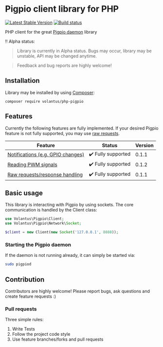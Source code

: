 # Pigpio client library for PHP
[![Latest Stable Version](https://img.shields.io/packagist/v/volantus/php-pigpio.svg)](https://packagist.org/packages/volantus/php-pigpio)
[![Build status](https://api.travis-ci.org/Volantus/php-pigpio.svg?branch=master)](https://travis-ci.org/Volantus/php-pigpio)

PHP client for the great [Pigpio daemon](http://abyz.me.uk/rpi/pigpio/pigpiod.html) library

:bangbang: Alpha status:

> Library is currently in Alpha status. Bugs may occur, library may be unstable, API may be changed anytime.

> Feedback and bug reports are highly welcome!

## Installation
Library may be installed by using [Composer](https://getcomposer.org/):
```
composer require volantus/php-pigpio
```

## Features
Currently the following features are fully implemented.
If your desired Pigpio feature is not fully supported, you may use [raw requests](https://github.com/Volantus/php-pigpio/blob/master/docs/raw-requests.md).

| Feature                                                                                                       | Status                             | Version |
|---------------------------------------------------------------------------------------------------------------|------------------------------------|---------|
| [Notifications (e.g. GPIO changes)](https://github.com/Volantus/php-pigpio/blob/master/docs/notifications.md) | :heavy_check_mark: Fully supported | 0.1.1   |
| [Reading PWM signals](https://github.com/Volantus/php-pigpio/blob/master/docs/reading-pwm-signals.md)         | :heavy_check_mark: Fully supported | 0.1.2   |
| [Raw requests/response handling](https://github.com/Volantus/php-pigpio/blob/master/docs/raw-requests.md)     | :heavy_check_mark: Fully supported | 0.1.1   |

## Basic usage
This library is interacting with Pigpio by using sockets. The core communication is handled by the Client class:
```php
use Volantus\Pigpio\Client;
use Volantus\Pigpio\Network\Socket;

$client = new Client(new Socket('127.0.0.1', 8888));
```
### Starting the Pigpio daemon
If the daemon is not running already, it can simply be started via:
```bash
sudo pigpiod
```

## Contribution
Contributors are highly welcome!
Please report bugs, ask questions and create feature requests :)

### Pull requests
Three simple rules:
1. Write Tests
2. Follow the project code style
3. Use feature branches/forks and pull requests